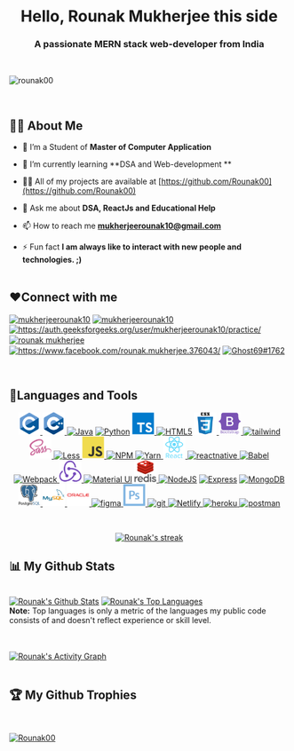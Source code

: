 



<h1 align="center">Hello, Rounak Mukherjee this side</h1>
<h3 align="center">A passionate MERN stack web-developer  from India</h3>
<br>
<p align="left"> <img src="https://komarev.com/ghpvc/?username=rounak00&label=Profile%20views&color=0e75b6&style=flat" alt="rounak00" /> </p>
<br>

## 🙋‍♂️ About Me

- 🔭 I’m a Student of **Master of Computer Application**

- 🌱 I’m currently learning **DSA and Web-development **

- 👨‍💻 All of my projects are available at [https://github.com/Rounak00](https://github.com/Rounak00)

- 💬 Ask me about **DSA, ReactJs and Educational Help**

- 📫 How to reach me **mukherjeerounak10@gmail.com**

- ⚡ Fun fact **I am always like to interact with new people and technologies. ;)**
<br><br>
## ❤Connect with me
<p align="left" >
<a href="https://www.hackerrank.com/mukherjeerounak10" target="blank"><img align="center" src="https://raw.githubusercontent.com/rahuldkjain/github-profile-readme-generator/master/src/images/icons/Social/hackerrank.svg" alt="mukherjeerounak10" height="30" width="40" /></a>
<a href="https://www.leetcode.com/mukherjeerounak10" target="blank"><img align="center" src="https://raw.githubusercontent.com/rahuldkjain/github-profile-readme-generator/master/src/images/icons/Social/leet-code.svg" alt="mukherjeerounak10" height="30" width="40" /></a>
<a href="https://auth.geeksforgeeks.org/user/https://auth.geeksforgeeks.org/user/mukherjeerounak10/practice/" target="blank"><img align="center" src="https://raw.githubusercontent.com/rahuldkjain/github-profile-readme-generator/master/src/images/icons/Social/geeks-for-geeks.svg" alt="https://auth.geeksforgeeks.org/user/mukherjeerounak10/practice/" height="30" width="40" /></a>
<a href="https://linkedin.com/in/rounak mukherjee" target="blank"><img align="center" src="https://raw.githubusercontent.com/rahuldkjain/github-profile-readme-generator/master/src/images/icons/Social/linked-in-alt.svg" alt="rounak mukherjee" height="30" width="40" /></a>
<a href="https://fb.com/rounak.mukherjee.376043/" target="blank"><img align="center" src="https://raw.githubusercontent.com/rahuldkjain/github-profile-readme-generator/master/src/images/icons/Social/facebook.svg" alt="https://www.facebook.com/rounak.mukherjee.376043/" height="30" width="40" /></a>
<a href="https://discord.gg/Ghost69#1762" target="blank"><img align="center" src="https://raw.githubusercontent.com/rahuldkjain/github-profile-readme-generator/master/src/images/icons/Social/discord.svg" alt="Ghost69#1762" height="30" width="40" /></a>
</p>
<br>

## 🚀Languages and Tools
<p align="center">
     <a href="https://www.cprogramming.com/" target="_blank" rel="noreferrer"> <img src="https://raw.githubusercontent.com/devicons/devicon/master/icons/c/c-original.svg" alt="c" width="40" height="40"/> </a> 
    <a href="https://www.w3schools.com/cpp/" target="_blank" rel="noreferrer"> <img src="https://raw.githubusercontent.com/devicons/devicon/master/icons/cplusplus/cplusplus-original.svg" alt="cplusplus" width="40" height="40"/> </a>
    <a href="https://www.oracle.com/java/" target="_blank" rel="noreferrer"><img src="https://raw.githubusercontent.com/danielcranney/readme-generator/main/public/icons/skills/java-colored.svg" width="36" height="36" alt="Java" /></a>
    <a href="https://www.python.org/" target="_blank" rel="noreferrer"><img src="https://raw.githubusercontent.com/danielcranney/readme-generator/main/public/icons/skills/python-colored.svg" width="36" height="36" alt="Python" /></a>
     <a href="https://www.typescriptlang.org/" target="_blank" rel="noreferrer"> <img src="https://raw.githubusercontent.com/devicons/devicon/master/icons/typescript/typescript-original.svg" alt="typescript" width="40" height="40"/> </a>
     <a href="https://developer.mozilla.org/en-US/docs/Glossary/HTML5" target="_blank" rel="noreferrer"><img src="https://raw.githubusercontent.com/danielcranney/readme-generator/main/public/icons/skills/html5-colored.svg" width="36" height="36" alt="HTML5" /></a>
    <a href="https://www.w3schools.com/css/" target="_blank" rel="noreferrer"> <img src="https://raw.githubusercontent.com/devicons/devicon/master/icons/css3/css3-original-wordmark.svg" alt="css3" width="40" height="40"/> </a> 
    <a href="https://getbootstrap.com" target="_blank" rel="noreferrer"> <img src="https://raw.githubusercontent.com/devicons/devicon/master/icons/bootstrap/bootstrap-plain-wordmark.svg" alt="bootstrap" width="40" height="40"/> </a>
    <a href="https://tailwindcss.com/" target="_blank" rel="noreferrer"> <img src="https://www.vectorlogo.zone/logos/tailwindcss/tailwindcss-icon.svg" alt="tailwind" width="40" height="40"/> </a>
    <a href="https://sass-lang.com" target="_blank" rel="noreferrer"> <img src="https://raw.githubusercontent.com/devicons/devicon/master/icons/sass/sass-original.svg" alt="sass" width="40" height="40"/> </a>
     <a href="https://lesscss.org" target="_blank" rel="noreferrer"> <img src="https://img.shields.io/badge/less-2B4C80?style=plastic&logo=less&logoColor=white" alt="Less" width="45" height="30"/> </a>
    <a href="https://developer.mozilla.org/en-US/docs/Web/JavaScript" target="_blank" rel="noreferrer"> <img src="https://raw.githubusercontent.com/devicons/devicon/master/icons/javascript/javascript-original.svg" alt="javascript" width="40" height="40"/> </a> 
     <a href="https://www.npmjs.com" target="_blank" rel="noreferrer"> <img src="https://img.shields.io/badge/NPM-%23000000.svg?style=plastic&logo=npm&logoColor=white" alt="NPM" width="45" height="30"/> </a>
       <a href="https://yarnpkg.com" target="_blank" rel="noreferrer"> <img src="https://img.shields.io/badge/yarn-%232C8EBB.svg?style=plastic&logo=yarn&logoColor=white" alt="Yarn" width="45" height="30"/> </a>
    <a href="https://reactjs.org/" target="_blank" rel="noreferrer"> <img src="https://raw.githubusercontent.com/devicons/devicon/master/icons/react/react-original-wordmark.svg" alt="react" width="40" height="40"/> </a>
     <a href="https://reactnative.dev/" target="_blank" rel="noreferrer"> <img src="https://reactnative.dev/img/header_logo.svg" alt="reactnative" width="40" height="40"/> </a>
     <a href="https://babeljs.io" target="_blank" rel="noreferrer"> <img src="https://img.shields.io/badge/Babel-F9DC3e?style=for-the-badge&logo=babel&logoColor=black" alt="Babel" width="50" height="40"/> </a>
      <a href="https://webpack.js.org" target="_blank" rel="noreferrer"> <img src="https://img.shields.io/badge/webpack-%238DD6F9.svg?style=for-the-badge&logo=webpack&logoColor=black" alt="Webpack" width="50" height="40"/> </a>
     <a href="https://redux.js.org" target="_blank" rel="noreferrer"> <img src="https://raw.githubusercontent.com/devicons/devicon/master/icons/redux/redux-original.svg" alt="redux" width="40" height="40"/> </a> 
     <a href="https://mui.com/" target="_blank" rel="noreferrer"><img src="https://raw.githubusercontent.com/danielcranney/readme-generator/main/public/icons/skills/materialui-colored.svg" width="36" height="36" alt="Material UI" /></a>
     <a href="https://redis.io" target="_blank" rel="noreferrer"> <img src="https://raw.githubusercontent.com/devicons/devicon/master/icons/redis/redis-original-wordmark.svg" alt="redis" width="40" height="40"/> </a>
     <a href="https://nodejs.org/en/" target="_blank" rel="noreferrer"><img src="https://raw.githubusercontent.com/danielcranney/readme-generator/main/public/icons/skills/nodejs-colored.svg" width="36" height="36" alt="NodeJS" /></a>
     <a href="https://expressjs.com/" target="_blank" rel="noreferrer"><img src="https://raw.githubusercontent.com/danielcranney/readme-generator/main/public/icons/skills/express-colored.svg" width="36" height="36" alt="Express" /></a>
     <a href="https://www.mongodb.com/" target="_blank" rel="noreferrer"><img src="https://raw.githubusercontent.com/danielcranney/readme-generator/main/public/icons/skills/mongodb-colored.svg" width="36" height="36" alt="MongoDB" /></a>
     <a href="https://www.postgresql.org" target="_blank" rel="noreferrer"> <img src="https://raw.githubusercontent.com/devicons/devicon/master/icons/postgresql/postgresql-original-wordmark.svg" alt="postgresql" width="40" height="40"/> </a>
    <a href="https://www.mysql.com/" target="_blank" rel="noreferrer"> <img src="https://raw.githubusercontent.com/devicons/devicon/master/icons/mysql/mysql-original-wordmark.svg" alt="mysql" width="40" height="40"/> </a>
     <a href="https://www.oracle.com/" target="_blank" rel="noreferrer"> <img src="https://raw.githubusercontent.com/devicons/devicon/master/icons/oracle/oracle-original.svg" alt="oracle" width="40" height="40"/> </a> 
    <a href="https://www.figma.com/" target="_blank" rel="noreferrer"> <img src="https://www.vectorlogo.zone/logos/figma/figma-icon.svg" alt="figma" width="40" height="40"/> </a> 
     <a href="https://www.photoshop.com/en" target="_blank" rel="noreferrer"> <img src="https://raw.githubusercontent.com/devicons/devicon/master/icons/photoshop/photoshop-line.svg" alt="photoshop" width="40" height="40"/> </a>
    <a href="https://git-scm.com/" target="_blank" rel="noreferrer"> <img src="https://www.vectorlogo.zone/logos/git-scm/git-scm-icon.svg" alt="git" width="40" height="40"/> </a>
     <a href="https://www.netlify.com" target="_blank" rel="noreferrer"> <img src="https://img.shields.io/badge/netlify-%23000000.svg?style=for-the-badge&logo=netlify&logoColor=#00C7B7" alt="Netlify" width="50" height="40"/> </a>
    <a href="https://heroku.com" target="_blank" rel="noreferrer"> <img src="https://www.vectorlogo.zone/logos/heroku/heroku-icon.svg" alt="heroku" width="40" height="40"/> </a>
       <a href="https://postman.com" target="_blank" rel="noreferrer"> <img src="https://www.vectorlogo.zone/logos/getpostman/getpostman-icon.svg" alt="postman" width="40" height="40"/> </a> 
     </p>
<br>
<p align="center">
    <a href="https://github.com/Rounak00/github-readme-streak-stats">
        <img title="🔥 Get streak stats for your profile at git.io/streak-stats" alt="Rounak's streak" src="https://github-readme-streak-stats.herokuapp.com/?user=Rounak00&theme=black-ice&hide_border=true&stroke=0000&background=060A0CD0"/>
    </a>
</p>

## 📊 My Github Stats

  <br/>
    <a href="https://github.com/Rounak00/github-readme-stats"><img alt="Rounak's Github Stats" src="https://github-readme-stats.vercel.app/api?username=Rounak00&show_icons=true&count_private=true&theme=react&hide_border=true&bg_color=0D1117" /></a>
  <a href="https://github.com/Rounak00/github-readme-stats"><img alt="Rounak's Top Languages" src="https://github-readme-stats.vercel.app/api/top-langs/?username=Rounak00&langs_count=8&count_private=true&layout=compact&theme=react&hide_border=true&bg_color=0D1117" /></a>
  <br/>
  <b>Note:</b> Top languages is only a metric of the languages my public code consists of and doesn't reflect experience or skill level.

<br> <br>
<a href="https://github.com/Rounak00/github-readme-activity-graph"><img alt="Rounak's Activity Graph" src="https://activity-graph.herokuapp.com/graph?username=Rounak00&bg_color=0D1117&color=5BCDEC&line=5BCDEC&point=FFFFFF&hide_border=true" /></a>
<br><br>
## 🏆 My Github Trophies
<br>
<p align="left"> <a href="https://github.com/ryo-ma/github-profile-trophy"><img src="https://github-profile-trophy.vercel.app/?username=rounak00" alt="Rounak00" /></a> </p>



